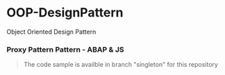 # OOP-DesignPattern
Object Oriented Design Pattern

### Proxy Pattern Pattern - ABAP & JS
 > The code sample is availble in branch "singleton" for this repository
